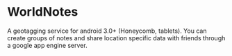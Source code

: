 # WorldNotes

A geotagging service for android 3.0+ (Honeycomb, tablets). You can create groups of notes and share location specific data with friends through a google app engine server.
